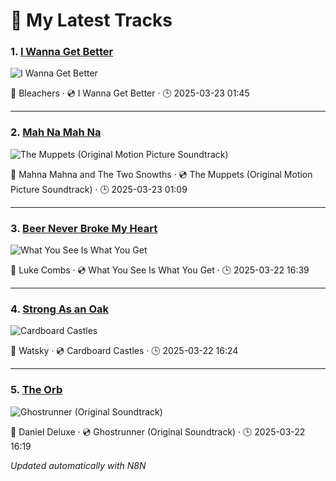 

<!-- SPOTIFY_RECENTLY_PLAYED:START -->
# 🎵 My Latest Tracks

### 1. [I Wanna Get Better](https://open.spotify.com/track/1RwwmiVtLAtPmxAqKVfwgG)

![I Wanna Get Better](https://i.scdn.co/image/ab67616d0000b273d9c7516258eb58d793d49e2e)

🎤 Bleachers · 💿 I Wanna Get Better · 🕒 2025-03-23 01:45

---

### 2. [Mah Na Mah Na](https://open.spotify.com/track/4rVrHxLGV2iSN4nJtI9hKh)

![The Muppets (Original Motion Picture Soundtrack)](https://i.scdn.co/image/ab67616d0000b27349975a26b5562064db3a552b)

🎤 Mahna Mahna and The Two Snowths · 💿 The Muppets (Original Motion Picture Soundtrack) · 🕒 2025-03-23 01:09

---

### 3. [Beer Never Broke My Heart](https://open.spotify.com/track/7aEtlGHoiPAfRB084NiDmx)

![What You See Is What You Get](https://i.scdn.co/image/ab67616d0000b273429d8ec28f865acf2a927c2d)

🎤 Luke Combs · 💿 What You See Is What You Get · 🕒 2025-03-22 16:39

---

### 4. [Strong As an Oak](https://open.spotify.com/track/3nOEWcVEwqH6bPecKSYaHQ)

![Cardboard Castles](https://i.scdn.co/image/ab67616d0000b2731f81dec4c6e5a290f0bca4e8)

🎤 Watsky · 💿 Cardboard Castles · 🕒 2025-03-22 16:24

---

### 5. [The Orb](https://open.spotify.com/track/0Dq9fMtiubl73UQCiKRYi8)

![Ghostrunner (Original Soundtrack)](https://i.scdn.co/image/ab67616d0000b273eece10ee539479b08711a839)

🎤 Daniel Deluxe · 💿 Ghostrunner (Original Soundtrack) · 🕒 2025-03-22 16:19

*Updated automatically with N8N*

<!-- SPOTIFY_RECENTLY_PLAYED:END -->